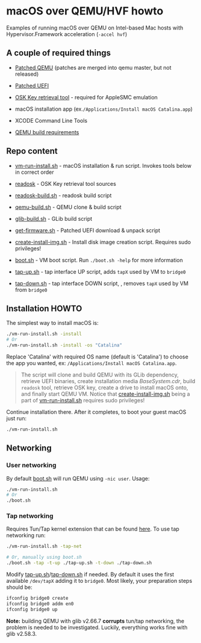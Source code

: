 # macOS over QEMU/HVF howto

Examples of running macOS over QEMU on Intel-based Mac hosts with Hypervisor.Framework acceleration (`-accel hvf`)

## A couple of required things

- [Patched QEMU](https://github.com/shchuko/qemu/tree/v5.2.0/darwin-support) (patches are merged into qemu
  master, but not released)

- [Patched UEFI](https://github.com/shchuko/OvmfDarwinPkg)

- [OSK Key retrieval tool](readosk) - required for AppleSMC emulation

- macOS installation app (ex.`/Applications/Install macOS Catalina.app`)

- XCODE Command Line Tools

- [QEMU build requirements](https://wiki.qemu.org/Hosts/Mac)

## Repo content

- [vm-run-install.sh](vm-run-install.sh) - macOS installation & run script. Invokes tools below in correct order

- [readosk](readosk) - OSK Key retrieval tool sources

- [readosk-build.sh](readosk-build.sh) - readosk build script

- [qemu-build.sh](qemu-build.sh) - QEMU clone & build script

- [glib-build.sh](glib-build.sh) - GLib build script

- [get-firmware.sh](get-firmware.sh) - Patched UEFI download & unpack script

- [create-install-img.sh](create-install-img.sh) - Install disk image creation script. Requires sudo privileges!

- [boot.sh](boot.sh) - VM boot script. Run `./boot.sh -help` for more information

- [tap-up.sh](tap-up.sh) - tap interface UP script, adds `tapX` used by VM to `bridge0`

- [tap-down.sh](tap-down.sh) - tap interface DOWN script, , removes `tapX` used by VM from `bridge0`

## Installation HOWTO

The simplest way to install macOS is:

```bash
./vm-run-install.sh -install 
# Or
./vm-run-install.sh -install -os "Catalina"
```

Replace 'Catalina' with required OS name (default is 'Catalina') to choose the app you wanted,
ex: `/Applications/Install macOS Catalina.app`.

> The script will clone and build QEMU with its GLib dependency,
> retrieve UEFI binaries, create installation media *BaseSystem.cdr*, build `readosk` tool, retrieve OSK key, 
> create a drive to install macOS onto, and finally start QEMU VM. Notice that 
> [create-install-img.sh](create-install-img.sh) being a part of [vm-run-install.sh](vm-run-install.sh) requires sudo 
> privileges!

Continue installation there. After it completes, to boot your guest macOS just run:

```bash
./vm-run-install.sh
```

## Networking

### User networking

By default [boot.sh](boot.sh) will run QEMU using `-nic user`. Usage:

```bash
./vm-run-install.sh
# Or 
./boot.sh
```

### Tap networking

Requires Tun/Tap kernel extension that can be
found [here](https://github.com/Tunnelblick/Tunnelblick/tree/master/third_party). To use tap networking run:

```bash
./vm-run-install.sh -tap-net

# Or, manually using boot.sh
./boot.sh -tap -t-up ./tap-up.sh -t-down ./tap-down.sh
```

Modify [tap-up.sh](tap-up.sh)/[tap-down.sh](tap-down.sh) if needed. By default it uses the first available `/dev/tapX`
adding it to `bridge0`. Most likely, your preparation steps should be:

```bash
ifconfig bridge0 create
ifconfig bridge0 addm en0
ifconfig bridge0 up
```

**Note:** building QEMU with glib v2.66.7 **corrupts** tun/tap networking, the problem is needed to be investigated.
Luckily, everything works fine with glib v2.58.3.
